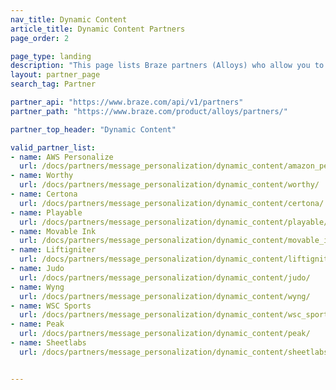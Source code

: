 ```yaml
---
nav_title: Dynamic Content
article_title: Dynamic Content Partners
page_order: 2

page_type: landing
description: "This page lists Braze partners (Alloys) who allow you to include dynamic content in your messaging."
layout: partner_page
search_tag: Partner

partner_api: "https://www.braze.com/api/v1/partners"
partner_path: "https://www.braze.com/product/alloys/partners/"

partner_top_header: "Dynamic Content"

valid_partner_list:
- name: AWS Personalize
  url: /docs/partners/message_personalization/dynamic_content/amazon_personalize/
- name: Worthy
  url: /docs/partners/message_personalization/dynamic_content/worthy/
- name: Certona
  url: /docs/partners/message_personalization/dynamic_content/certona/
- name: Playable
  url: /docs/partners/message_personalization/dynamic_content/playable/
- name: Movable Ink
  url: /docs/partners/message_personalization/dynamic_content/movable_ink/
- name: Liftigniter
  url: /docs/partners/message_personalization/dynamic_content/liftigniter/
- name: Judo
  url: /docs/partners/message_personalization/dynamic_content/judo/
- name: Wyng
  url: /docs/partners/message_personalization/dynamic_content/wyng/
- name: WSC Sports
  url: /docs/partners/message_personalization/dynamic_content/wsc_sports/
- name: Peak
  url: /docs/partners/message_personalization/dynamic_content/peak/
- name: Sheetlabs
  url: /docs/partners/message_personalization/dynamic_content/sheetlabs/


---
```

